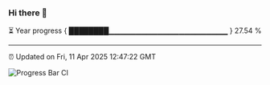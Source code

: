 ### Hi there 👋

⏳ Year progress { ████████▁▁▁▁▁▁▁▁▁▁▁▁▁▁▁▁▁▁▁▁▁▁ } 27.54 %

---

⏰ Updated on Fri, 11 Apr 2025 12:47:22 GMT

![Progress Bar CI](https://github.com/ZhaoGui/ZhaoGui/workflows/Progress%20Bar%20CI/badge.svg)

